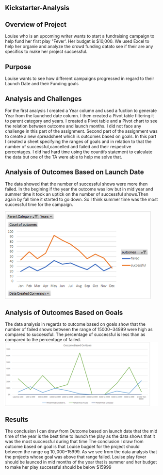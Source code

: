 ## Kickstarter-Analysis
## Overview of Project
Louise who is an upcoming writer wants to start a fundraising campaign to help fund her first play "Fever'. Her budget is $10,000. We used Excel to help her 
organie and analyze the crowd funding datato see if their are any specifics to make her project successful.

## Purpose
Louise wants to see how different campaigns progressed in regard to their Launch Date and their Funding goals

## Analysis and Challenges
For the first analysis I created a Year column and used a fuction to generate Year from the launched date column.
I then created a Pivot table filtering it 
to parent category and years. I created a Pivot table and a Pivot chart to see the relation between outcome and launch months. 
I did not face any challenge in this part of the assignment.
Second part of the assignment was to create a new spreadsheet which is outcomes based on goals. 
In this part I created a sheet specifying the ranges of goals and
in relation to that the number of successful,cancelled and failed and their respective percentages.
I did had hard time using the countifs statement to calculate the 
data but one of the TA were able to help me solve that. 

## Analysis of Outcomes Based on Launch Date
The data showed that the number of successful shows were more then failed.
In the begining if the year the outcome was low but in mid year and summer time it took
an uptick on the number of successful shows.Then again by fall time it started to go down. 
So I think summer time was the most successful time for the campaign.

![image_1](https://github.com/mali11167/kickstarter-analysis/blob/main/Theater_Outcome_vs_Launch.png)

## Analysis of Outcomes Based on Goals
The data analysis in regards to outcome based on goals show that the number of failed shows between 
the range of $15000-$34999 were high as compared to successful. 
The percentage of successful is less than as compared to the percentage of failed.
![](Outcome_vs_Goals.png)

## Results
The conclusion I can draw from Outcome based on launch date that the mid time of the year is the best time to launch the play as the data shows that it was the most successful
during that time 
The conclusion I draw from outcome based on goal is that Louise bugdet for the project should between the range og $10,000-$15999. As we see from the data analysis that
the projects whose goal was above that range failed. 
Louise play fever should be launced in mid months of the year that is summer and her budget to make her play successful should be below $15999



